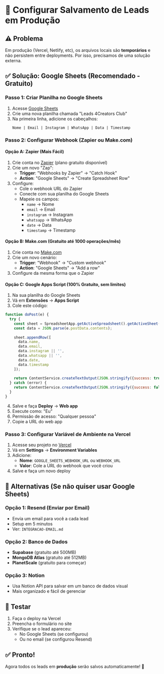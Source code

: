 # 🔧 Configurar Salvamento de Leads em Produção

## ⚠️ Problema

Em produção (Vercel, Netlify, etc), os arquivos locais são **temporários** e não persistem entre deployments. Por isso, precisamos de uma solução externa.

## ✅ Solução: Google Sheets (Recomendado - Gratuito)

### Passo 1: Criar Planilha no Google Sheets

1. Acesse [Google Sheets](https://sheets.google.com)
2. Crie uma nova planilha chamada "Leads 4Creators Club"
3. Na primeira linha, adicione os cabeçalhos:
   ```
   Nome | Email | Instagram | WhatsApp | Data | Timestamp
   ```

### Passo 2: Configurar Webhook (Zapier ou Make.com)

#### Opção A: Zapier (Mais Fácil)

1. Crie conta no [Zapier](https://zapier.com) (plano gratuito disponível)
2. Crie um novo "Zap":
   - **Trigger**: "Webhooks by Zapier" → "Catch Hook"
   - **Action**: "Google Sheets" → "Create Spreadsheet Row"
3. Configure:
   - Cole o webhook URL do Zapier
   - Conecte com sua planilha do Google Sheets
   - Mapeie os campos:
     - `name` → Nome
     - `email` → Email
     - `instagram` → Instagram
     - `whatsapp` → WhatsApp
     - `date` → Data
     - `timestamp` → Timestamp

#### Opção B: Make.com (Gratuito até 1000 operações/mês)

1. Crie conta no [Make.com](https://make.com)
2. Crie um novo cenário:
   - **Trigger**: "Webhook" → "Custom webhook"
   - **Action**: "Google Sheets" → "Add a row"
3. Configure da mesma forma que o Zapier

#### Opção C: Google Apps Script (100% Gratuito, sem limites)

1. Na sua planilha do Google Sheets
2. Vá em **Extensões** → **Apps Script**
3. Cole este código:

```javascript
function doPost(e) {
  try {
    const sheet = SpreadsheetApp.getActiveSpreadsheet().getActiveSheet();
    const data = JSON.parse(e.postData.contents);
    
    sheet.appendRow([
      data.name,
      data.email,
      data.instagram || '',
      data.whatsapp || '',
      data.date,
      data.timestamp
    ]);
    
    return ContentService.createTextOutput(JSON.stringify({success: true})).setMimeType(ContentService.MimeType.JSON);
  } catch (error) {
    return ContentService.createTextOutput(JSON.stringify({success: false, error: error.toString()})).setMimeType(ContentService.MimeType.JSON);
  }
}
```

4. Salve e faça **Deploy** → **Web app**
5. Execute como: "Eu"
6. Permissão de acesso: "Qualquer pessoa"
7. Copie a URL do web app

### Passo 3: Configurar Variável de Ambiente na Vercel

1. Acesse seu projeto no [Vercel](https://vercel.com)
2. Vá em **Settings** → **Environment Variables**
3. Adicione:
   - **Nome**: `GOOGLE_SHEETS_WEBHOOK_URL` ou `WEBHOOK_URL`
   - **Valor**: Cole a URL do webhook que você criou
4. Salve e faça um novo deploy

## 🎯 Alternativas (Se não quiser usar Google Sheets)

### Opção 1: Resend (Enviar por Email)
- Envia um email para você a cada lead
- Setup em 5 minutos
- Ver: `INTEGRACAO-EMAIL.md`

### Opção 2: Banco de Dados
- **Supabase** (gratuito até 500MB)
- **MongoDB Atlas** (gratuito até 512MB)
- **PlanetScale** (gratuito para começar)

### Opção 3: Notion
- Usa Notion API para salvar em um banco de dados visual
- Mais organizado e fácil de gerenciar

## 🧪 Testar

1. Faça o deploy na Vercel
2. Preencha o formulário no site
3. Verifique se o lead apareceu:
   - No Google Sheets (se configurou)
   - Ou no email (se configurou Resend)

## ✅ Pronto!

Agora todos os leads em **produção** serão salvos automaticamente! 🎉

